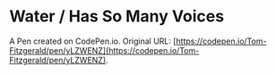 # Water / Has So Many Voices

A Pen created on CodePen.io. Original URL: [https://codepen.io/Tom-Fitzgerald/pen/yLZWENZ](https://codepen.io/Tom-Fitzgerald/pen/yLZWENZ).

